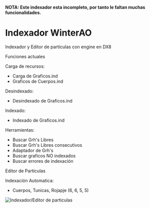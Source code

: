 **NOTA: Este indexador esta incompleto, por tanto le faltan muchas funcionalidades.**

# Indexador WinterAO
Indexador y Editor de partículas con engine en DX8

Funciones actuales

Carga de recursos:
- Carga de Graficos.ind
- Graficos de Cuerpos.ind

Desindexado:
- Desindexado de Graficos.ind

Indexado:
- Indexado de Graficos.ind

Herramientas:
- Buscar Grh's Libres
- Buscar Grh's Libres consecutivos
- Adaptador de Grh's
- Buscar graficos NO indexados
- Buscar errores de indexación

Editor de Particulas

Indexación Automatica:
- Cuerpos, Tunicas, Rojapje (6, 6, 5, 5)


![Indexador/Editor de particulas](https://i.imgur.com/HdasbSu.png)

